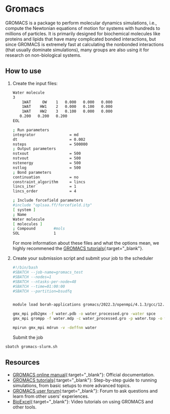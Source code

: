 # Gromacs

GROMACS is a package to perform molecular dynamics simulations, i.e., compute the Newtonian equations of motion for systems with hundreds to millions of particles. It is primarily designed for biochemical molecules like proteins and lipids that have many complicated bonded interactions, but since GROMACS is extremely fast at calculating the nonbonded interactions (that usually dominate simulations), many groups are also using it for research on non-biological systems.

## How to use

1. Create the input files:

    ```bash title="water.gro"
    Water molecule
    3
        1WAT     OW    1   0.000   0.000   0.000
        1WAT    HW1    2   0.000   0.100   0.000
        1WAT    HW2    3   0.100   0.000   0.000
       0.200   0.200   0.200
    EOL
    ```

    ```bash title="water.mdp"
    ; Run parameters
    integrator               = md
    dt                       = 0.002
    nsteps                   = 500000
    ; Output parameters
    nstxout                  = 500
    nstvout                  = 500
    nstenergy                = 500
    nstlog                   = 500
    ; Bond parameters
    continuation             = no
    constraint_algorithm     = lincs
    lincs_iter               = 1
    lincs_order              = 4
    ```

    ```bash title="water.top"
    ; Include forcefield parameters
    #include "oplsaa.ff/forcefield.itp"
    [ system ]
    ; Name
    Water molecule
    [ molecules ]
    ; Compound        #mols
    SOL               1
    ```
    For more information about these files and what the options mean, we highly recommened the [GROMACS tutorials](http://www.mdtutorials.com/gmx/){:target="_blank"}.

2. Create your submission script and submit your job to the scheduler

    ```bash title="gromacs-slurm.sh"
    #!/bin/bash
    #SBATCH --job-name=gromacs_test
    #SBATCH --nodes=1
    #SBATCH --ntasks-per-node=48
    #SBATCH --time=01:00:00
    #SBATCH --partition=bsudfq


    module load borah-applications gromacs/2022.3/openmpi/4.1.3/gcc/12.1.0

    gmx_mpi pdb2gmx -f water.pdb -o water_processed.gro -water spce
    gmx_mpi grompp -f water.mdp -c water_processed.gro -p water.top -o water.tpr

    mpirun gmx_mpi mdrun -v -deffnm water
    ```

    Submit the job
```bash
sbatch gromacs-slurm.sh
```

## Resources
- [GROMACS online manual](http://manual.gromacs.org/documentation/){:target="_blank"}: Official documentation.
- [GROMACS tutorials](http://www.mdtutorials.com/gmx/){:target="_blank"}: Step-by-step guide to running simulations, from basic setups to more advanced topics.
- [GROMACS user forum](http://gromacs.bioexcel.eu/){:target="_blank"}: Forum to ask questions and learn from other users' experiences.
- [BioExcel](https://www.youtube.com/playlist?list=PLBQ5BPNzjS5IvMhTvA9LQBJsC0_fJUIiB){:target="_blank"}: Video tutorials on using GROMACS and other tools.
